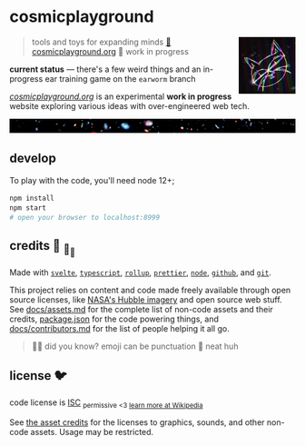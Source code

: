 # cosmicplayground

[<img src="/src/assets/characters/cosmic-kitty.jpg" align="right" width="100">](https://cosmicplayground.org)

> tools and toys for expanding minds
> [:milky_way: cosmicplayground.org](https://cosmicplayground.org)
> :dragon: work in progress

**current status** — there's a few weird things
and an in-progress ear training game on the `earworm` branch

_[cosmicplayground.org](https://cosmicplayground.org)_
is an experimental **work in progress** website exploring
various ideas with over-engineered web tech.

![galaxies](/src/assets/space/galaxies-banner.jpg)

## develop

To play with the code, you'll need node 12+;

```bash
npm install
npm start
# open your browser to localhost:8999
```

## credits :turtle: <sub>:turtle:</sub><sub><sub>:turtle:</sub></sub>

Made with [`svelte`](https://github.com/sveltejs/svelte),
[`typescript`](https://github.com/microsoft/TypeScript),
[`rollup`](https://github.com/rollup/rollup),
[`prettier`](https://github.com/prettier/prettier),
[`node`](https://nodejs.org),
[`github`](https://github.com), and [`git`](https://git-scm.com/).

This project relies on content and code made freely available
through open source licenses, like
[NASA's Hubble imagery](https://www.spacetelescope.org)
and open source web stuff.
See [docs/assets.md](docs/assets.md) for
the complete list of non-code assets and their credits,
[package.json](package.json) for the code powering things,
and [docs/contributors.md](docs/contributors.md)
for the list of people helping it all go.

> :rainbow::sparkles: did you know? emoji can be punctuation :snail: neat huh

## license :bird:

code license is [ISC](license)
<sub>permissive <3 [learn more at Wikipedia](https://en.wikipedia.org/wiki/ISC_license)</sub>

See [the asset credits](docs/assets.md) for the licenses
to graphics, sounds, and other non-code assets.
Usage may be restricted.
